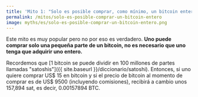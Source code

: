 ```yaml
---
title: 'Mito 1: "Solo es posible comprar, como mínimo, un bitcoin entero"'
permalink: /mitos/solo-es-posible-comprar-un-bitcoin-entero
image: myths/es/solo-es-posible-comprar-un-bitcoin-entero.png
---
```


Este mito es muy popular pero no por eso es verdadero. **Uno puede comprar solo una pequeña parte de un bitcoin, no es necesario que uno tenga que adquirir uno entero.**

Recordemos que [1 bitcoin se puede dividir en 100 millones de partes llamadas "satoshis"]({{ site.baseurl }}/diccionario/satoshi). Entonces, si uno quiere comprar US$ 15 en bitcoin y si el precio de bitcoin al momento de comprar es de US$ 9500 (incluyendo comisiones), recibirá a cambio unos 157,894 sat, es decir, 0.00157894 BTC.